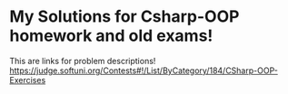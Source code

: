# My Solutions for Csharp-OOP homework and old exams!
This are links for problem descriptions!
https://judge.softuni.org/Contests#!/List/ByCategory/184/CSharp-OOP-Exercises

